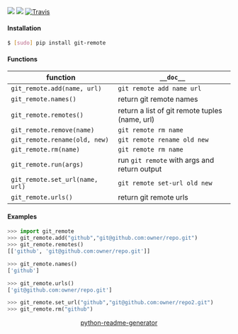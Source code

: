 <!--
https://pypi.org/project/readme-generator/
https://pypi.org/project/python-readme-generator/
-->

[![](https://img.shields.io/pypi/pyversions/git-remote.svg?longCache=True)](https://pypi.org/project/git-remote/)
[![](https://img.shields.io/pypi/v/git-remote.svg?maxAge=3600)](https://pypi.org/project/git-remote/)
[![Travis](https://api.travis-ci.org/looking-for-a-job/git-remote.py.svg?branch=master)](https://travis-ci.org/looking-for-a-job/git-remote.py/)

#### Installation
```bash
$ [sudo] pip install git-remote
```

#### Functions
function|`__doc__`
-|-
`git_remote.add(name, url)` |`git remote add name url`
`git_remote.names()` |return git remote names
`git_remote.remotes()` |return a list of git remote tuples (name, url)
`git_remote.remove(name)` |`git remote rm name`
`git_remote.rename(old, new)` |`git remote rename old new`
`git_remote.rm(name)` |`git remote rm name`
`git_remote.run(args)` |run `git remote` with args and return output
`git_remote.set_url(name, url)` |`git remote set-url old new`
`git_remote.urls()` |return git remote urls

#### Examples
```python
>>> import git_remote
>>> git_remote.add("github","git@github.com:owner/repo.git")
>>> git_remote.remotes()
[['github', 'git@github.com:owner/repo.git']]

>>> git_remote.names()
['github']

>>> git_remote.urls()
['git@github.com:owner/repo.git']

>>> git_remote.set_url("github","git@github.com:owner/repo2.git")
>>> git_remote.rm("github")
```

<p align="center">
    <a href="https://pypi.org/project/python-readme-generator/">python-readme-generator</a>
</p>